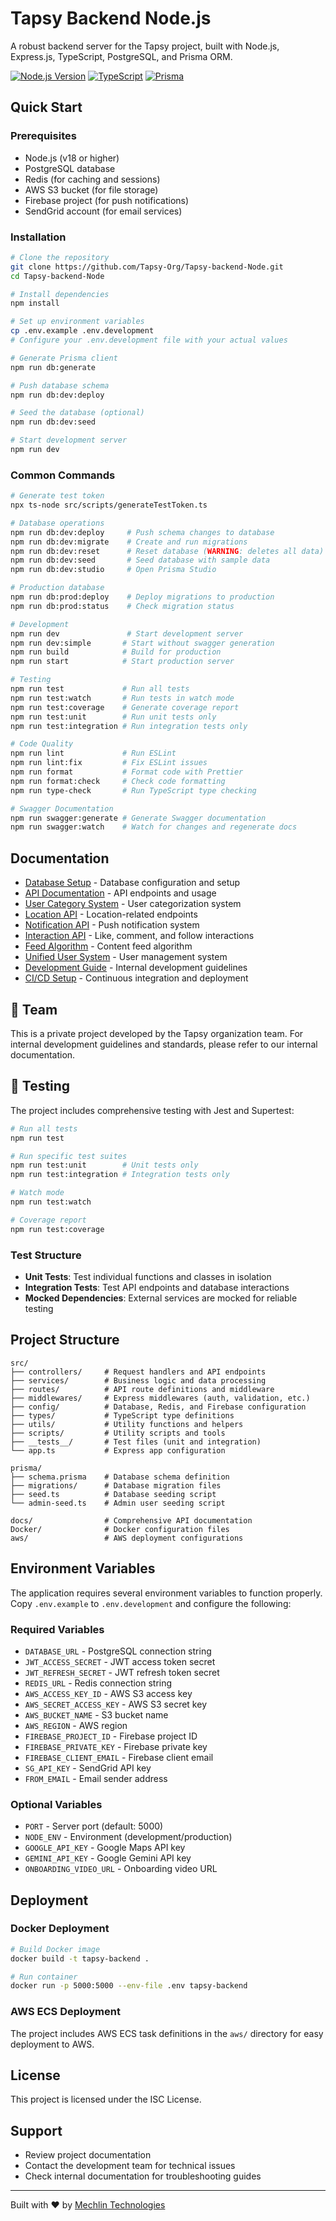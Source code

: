 # Tapsy Backend Node.js

A robust backend server for the Tapsy project, built with Node.js, Express.js, TypeScript, PostgreSQL, and Prisma ORM.

[![Node.js Version](https://img.shields.io/badge/node-%3E%3D18.0.0-brightgreen)](https://nodejs.org/)
[![TypeScript](https://img.shields.io/badge/TypeScript-5.9.2-blue)](https://www.typescriptlang.org/)
[![Prisma](https://img.shields.io/badge/Prisma-6.15.0-2D3748)](https://www.prisma.io/)

## Quick Start

### Prerequisites
- Node.js (v18 or higher)
- PostgreSQL database
- Redis (for caching and sessions)
- AWS S3 bucket (for file storage)
- Firebase project (for push notifications)
- SendGrid account (for email services)

### Installation
```bash
# Clone the repository
git clone https://github.com/Tapsy-Org/Tapsy-backend-Node.git
cd Tapsy-backend-Node

# Install dependencies
npm install

# Set up environment variables
cp .env.example .env.development
# Configure your .env.development file with your actual values

# Generate Prisma client
npm run db:generate

# Push database schema
npm run db:dev:deploy

# Seed the database (optional)
npm run db:dev:seed

# Start development server
npm run dev
```

### Common Commands
```bash
# Generate test token
npx ts-node src/scripts/generateTestToken.ts

# Database operations
npm run db:dev:deploy     # Push schema changes to database
npm run db:dev:migrate    # Create and run migrations
npm run db:dev:reset      # Reset database (WARNING: deletes all data)
npm run db:dev:seed       # Seed database with sample data
npm run db:dev:studio     # Open Prisma Studio

# Production database
npm run db:prod:deploy    # Deploy migrations to production
npm run db:prod:status    # Check migration status

# Development
npm run dev               # Start development server
npm run dev:simple       # Start without swagger generation
npm run build            # Build for production
npm run start            # Start production server

# Testing
npm run test             # Run all tests
npm run test:watch       # Run tests in watch mode
npm run test:coverage    # Generate coverage report
npm run test:unit        # Run unit tests only
npm run test:integration # Run integration tests only

# Code Quality
npm run lint             # Run ESLint
npm run lint:fix         # Fix ESLint issues
npm run format           # Format code with Prettier
npm run format:check     # Check code formatting
npm run type-check       # Run TypeScript type checking

# Swagger Documentation
npm run swagger:generate # Generate Swagger documentation
npm run swagger:watch    # Watch for changes and regenerate docs
```

## Documentation

- [Database Setup](docs/DATABASE_SETUP.md) - Database configuration and setup
- [API Documentation](docs/REVIEW_API.md) - API endpoints and usage
- [User Category System](docs/USER_CATEGORY_SYSTEM.md) - User categorization system
- [Location API](docs/LOCATION_API_README.md) - Location-related endpoints
- [Notification API](docs/NOTIFICATION_API.md) - Push notification system
- [Interaction API](docs/INTERACTION_API.md) - Like, comment, and follow interactions
- [Feed Algorithm](docs/FEED_ALGORITHM_IMPLEMENTATION.md) - Content feed algorithm
- [Unified User System](docs/UNIFIED_USER_SYSTEM.md) - User management system
- [Development Guide](docs/DEVELOPMENT.md) - Internal development guidelines
- [CI/CD Setup](docs/CI_CD_README.md) - Continuous integration and deployment

## 👥 Team

This is a private project developed by the Tapsy organization team. For internal development guidelines and standards, please refer to our internal documentation.

## 🧪 Testing

The project includes comprehensive testing with Jest and Supertest:

```bash
# Run all tests
npm run test

# Run specific test suites
npm run test:unit        # Unit tests only
npm run test:integration # Integration tests only

# Watch mode
npm run test:watch

# Coverage report
npm run test:coverage
```

### Test Structure
- **Unit Tests**: Test individual functions and classes in isolation
- **Integration Tests**: Test API endpoints and database interactions
- **Mocked Dependencies**: External services are mocked for reliable testing

## Project Structure

```
src/
├── controllers/     # Request handlers and API endpoints
├── services/        # Business logic and data processing
├── routes/          # API route definitions and middleware
├── middlewares/     # Express middlewares (auth, validation, etc.)
├── config/          # Database, Redis, and Firebase configuration
├── types/           # TypeScript type definitions
├── utils/           # Utility functions and helpers
├── scripts/         # Utility scripts and tools
├── __tests__/       # Test files (unit and integration)
└── app.ts           # Express app configuration

prisma/
├── schema.prisma    # Database schema definition
├── migrations/      # Database migration files
├── seed.ts          # Database seeding script
└── admin-seed.ts    # Admin user seeding script

docs/                # Comprehensive API documentation
Docker/              # Docker configuration files
aws/                 # AWS deployment configurations
```

## Environment Variables

The application requires several environment variables to function properly. Copy `.env.example` to `.env.development` and configure the following:

### Required Variables
- `DATABASE_URL` - PostgreSQL connection string
- `JWT_ACCESS_SECRET` - JWT access token secret
- `JWT_REFRESH_SECRET` - JWT refresh token secret
- `REDIS_URL` - Redis connection string
- `AWS_ACCESS_KEY_ID` - AWS S3 access key
- `AWS_SECRET_ACCESS_KEY` - AWS S3 secret key
- `AWS_BUCKET_NAME` - S3 bucket name
- `AWS_REGION` - AWS region
- `FIREBASE_PROJECT_ID` - Firebase project ID
- `FIREBASE_PRIVATE_KEY` - Firebase private key
- `FIREBASE_CLIENT_EMAIL` - Firebase client email
- `SG_API_KEY` - SendGrid API key
- `FROM_EMAIL` - Email sender address

### Optional Variables
- `PORT` - Server port (default: 5000)
- `NODE_ENV` - Environment (development/production)
- `GOOGLE_API_KEY` - Google Maps API key
- `GEMINI_API_KEY` - Google Gemini API key
- `ONBOARDING_VIDEO_URL` - Onboarding video URL

## Deployment

### Docker Deployment
```bash
# Build Docker image
docker build -t tapsy-backend .

# Run container
docker run -p 5000:5000 --env-file .env tapsy-backend
```

### AWS ECS Deployment
The project includes AWS ECS task definitions in the `aws/` directory for easy deployment to AWS.

## License

This project is licensed under the ISC License.

## Support

- Review project documentation
- Contact the development team for technical issues
- Check internal documentation for troubleshooting guides

---

Built with ❤️ by [Mechlin Technologies](https://mechlintechnologies.com)
